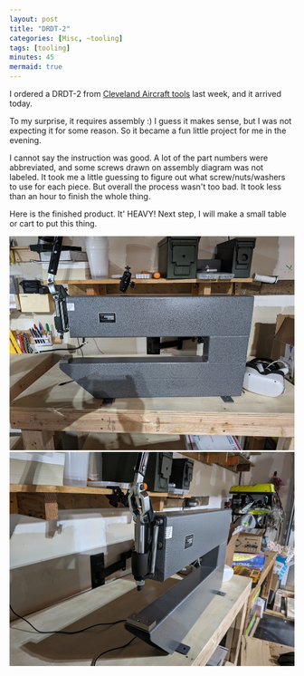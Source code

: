 ```yaml
---
layout: post
title: "DRDT-2"
categories: [Misc, ~tooling]
tags: [tooling]
minutes: 45
mermaid: true
---
```


I ordered a DRDT-2 from [Cleveland Aircraft tools](https://www.cleavelandtool.com/products/compression-type-dimpling-tool?_pos=1&_sid=4b7447b08&_ss=r) last week, and it arrived today.

To my surprise, it requires assembly :) I guess it makes sense, but I was not expecting it for some reason. So it became a fun little project for me in the evening.

I cannot say the instruction was good. A lot of the part numbers were abbreviated, and some screws drawn on assembly diagram was not labeled. It took me a little guessing to figure out what screw/nuts/washers to use for each piece. But overall the process wasn't too bad. It took less than an hour to finish the whole thing.

Here is the finished product. It' HEAVY! Next step, I will make a small table or cart to put this thing.

![finished_tool_side](/assets/img/20231016/side.jpg)
![finished_tool_front](/assets/img/20231016/front.jpg)
